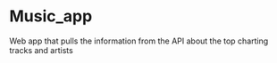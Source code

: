 # Music_app
Web app that pulls the information from the API about the top charting tracks and artists

